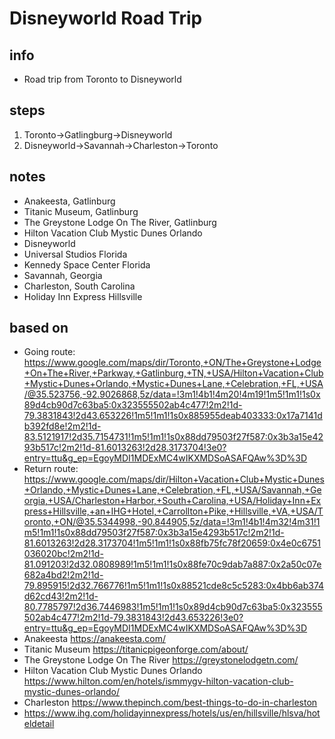 # Disneyworld Road Trip  

## info  
* Road trip from Toronto to Disneyworld

## steps  
1. Toronto->Gatlingburg->Disneyworld
2. Disneyworld->Savannah->Charleston->Toronto

## notes  
*  Anakeesta, Gatlinburg
*  Titanic Museum, Gatlinburg
*  The Greystone Lodge On The River, Gatlinburg
*  Hilton Vacation Club Mystic Dunes Orlando
*  Disneyworld
*  Universal Studios Florida
*  Kennedy Space Center Florida
*  Savannah, Georgia
*  Charleston, South Carolina
*  Holiday Inn Express Hillsville

## based on  
*  Going route:  https://www.google.com/maps/dir/Toronto,+ON/The+Greystone+Lodge+On+The+River,+Parkway,+Gatlinburg,+TN,+USA/Hilton+Vacation+Club+Mystic+Dunes+Orlando,+Mystic+Dunes+Lane,+Celebration,+FL,+USA/@35.523756,-92.9026868,5z/data=!3m1!4b1!4m20!4m19!1m5!1m1!1s0x89d4cb90d7c63ba5:0x323555502ab4c477!2m2!1d-79.3831843!2d43.653226!1m5!1m1!1s0x885955deab403333:0x17a7141db392fd8e!2m2!1d-83.5121917!2d35.7154731!1m5!1m1!1s0x88dd79503f27f587:0x3b3a15e4293b517c!2m2!1d-81.6013263!2d28.3173704!3e0?entry=ttu&g_ep=EgoyMDI1MDExMC4wIKXMDSoASAFQAw%3D%3D  
*  Return route: https://www.google.com/maps/dir/Hilton+Vacation+Club+Mystic+Dunes+Orlando,+Mystic+Dunes+Lane,+Celebration,+FL,+USA/Savannah,+Georgia,+USA/Charleston+Harbor,+South+Carolina,+USA/Holiday+Inn+Express+Hillsville,+an+IHG+Hotel,+Carrollton+Pike,+Hillsville,+VA,+USA/Toronto,+ON/@35.5344998,-90.844905,5z/data=!3m1!4b1!4m32!4m31!1m5!1m1!1s0x88dd79503f27f587:0x3b3a15e4293b517c!2m2!1d-81.6013263!2d28.3173704!1m5!1m1!1s0x88fb75fc78f20659:0x4e0c6751036020bc!2m2!1d-81.091203!2d32.0808989!1m5!1m1!1s0x88fe70c9dab7a887:0x2a50c07e682a4bd2!2m2!1d-79.895915!2d32.766776!1m5!1m1!1s0x88521cde8c5c5283:0x4bb6ab374d62cd43!2m2!1d-80.7785797!2d36.7446983!1m5!1m1!1s0x89d4cb90d7c63ba5:0x323555502ab4c477!2m2!1d-79.3831843!2d43.653226!3e0?entry=ttu&g_ep=EgoyMDI1MDExMC4wIKXMDSoASAFQAw%3D%3D  
*  Anakeesta https://anakeesta.com/ 
*  Titanic Museum  https://titanicpigeonforge.com/about/ 
*  The Greystone Lodge On The River https://greystonelodgetn.com/ 
*  Hilton Vacation Club Mystic Dunes Orlando https://www.hilton.com/en/hotels/ismmygv-hilton-vacation-club-mystic-dunes-orlando/
*  Charleston https://www.thepinch.com/best-things-to-do-in-charleston
*  https://www.ihg.com/holidayinnexpress/hotels/us/en/hillsville/hlsva/hoteldetail 

